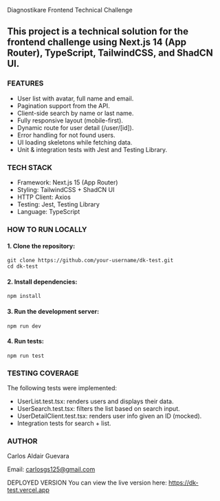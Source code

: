 Diagnostikare Frontend Technical Challenge

## This project is a technical solution for the frontend challenge using Next.js 14 (App Router), TypeScript, TailwindCSS, and ShadCN UI.

### FEATURES
- User list with avatar, full name and email.
- Pagination support from the API.
- Client-side search by name or last name.
- Fully responsive layout (mobile-first).
- Dynamic route for user detail (/user/[id]).
- Error handling for not found users.
- UI loading skeletons while fetching data.
- Unit & integration tests with Jest and Testing Library.

### TECH STACK
- Framework: Next.js 15 (App Router)
- Styling: TailwindCSS + ShadCN UI
- HTTP Client: Axios
- Testing: Jest, Testing Library
- Language: TypeScript

### HOW TO RUN LOCALLY
#### 1. Clone the repository:
```
git clone https://github.com/your-username/dk-test.git
cd dk-test
```
   

#### 2. Install dependencies:
```
npm install
```

#### 3. Run the development server:
```
npm run dev
```

#### 4. Run tests:
```
npm run test
```

### TESTING COVERAGE
The following tests were implemented:
- UserList.test.tsx: renders users and displays their data.
- UserSearch.test.tsx: filters the list based on search input.
- UserDetailClient.test.tsx: renders user info given an ID (mocked).
- Integration tests for search + list.

### AUTHOR

Carlos Aldair Guevara

Email: carlosgs125@gmail.com

DEPLOYED VERSION
You can view the live version here:
https://dk-test.vercel.app
